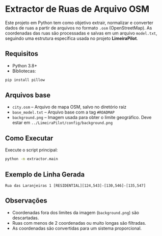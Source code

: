 # Extractor de Ruas de Arquivo OSM

Este projeto em Python tem como objetivo extrair, normalizar e converter dados de ruas a partir de arquivos no formato `.osm` (OpenStreetMap). As coordenadas das ruas são processadas e salvas em um arquivo `model.txt`, seguindo uma estrutura específica usada no projeto **LimeiraPilot**.

## Requisitos

- Python 3.8+
- Bibliotecas:

```bash
pip install pillow
```

## Arquivos base

- `city.osm` – Arquivo de mapa OSM, salvo no diretório raiz
- `base_model.txt` – Arquivo base com a tag `#ROADMAP`
- `background.png` – Imagem usada para obter o limite geográfico. Deve estar em `../LimeiraPilot/config/background.png`

## Como Executar

Execute o script principal:

```bash
python -m extractor.main
```

## Exemplo de Linha Gerada

```
Rua das Laranjeiras 1 [RESIDENTIAL][124,543]-[130,546]-[135,547]
```

## Observações

- Coordenadas fora dos limites da imagem (`background.png`) são descartadas.
- Ruas com menos de 2 coordenadas ou muito longas são filtradas.
- As coordenadas são convertidas para um sistema proporcional.
